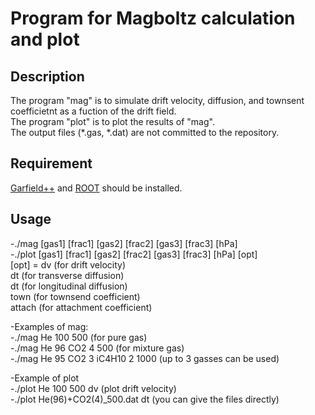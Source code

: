 Program for Magboltz calculation and plot
====

## Description
The program "mag" is to simulate drift velocity, diffusion, and townsent coefficietnt as a fuction of the drift field.  
The program "plot" is to plot the results of "mag".  
The output files (*.gas, *.dat) are not committed to the repository.

## Requirement
[Garfield++](https://garfieldpp.web.cern.ch/garfieldpp/) and [ROOT](https://root.cern.ch/) should be installed.

## Usage
-./mag [gas1] [frac1] [gas2] [frac2] [gas3] [frac3] [hPa]  
-./plot [gas1] [frac1] [gas2] [frac2] [gas3] [frac3] [hPa] [opt]  
        [opt] = dv     (for drift velocity)  
	        dt     (for transverse diffusion)  
		dt     (for longitudinal diffusion)  
		town   (for townsend coefficient)  
		attach (for attachment coefficient)  

-Examples of mag:  
	  -./mag He 100 500 (for pure gas)  
	  -./mag He 96 CO2 4 500 (for mixture gas)  
	  -./mag He 95 CO2 3 iC4H10 2 1000 (up to 3 gasses can be used)  
  
-Example of plot  
	 -./plot He 100 500 dv (plot drift velocity)  
	 -./plot He(96)+CO2(4)_500.dat dt (you can give the files directly)
	 
	 

